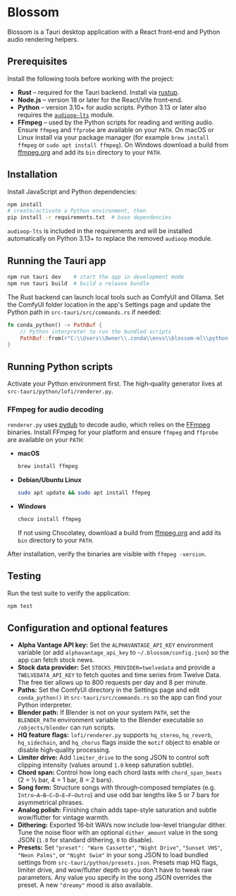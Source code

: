 # Blossom

Blossom is a Tauri desktop application with a React front‑end and Python audio
rendering helpers.

## Prerequisites

Install the following tools before working with the project:

- **Rust** – required for the Tauri backend. Install via [rustup](https://rustup.rs/).
- **Node.js** – version 18 or later for the React/Vite front‑end.
- **Python** – version 3.10+ for audio scripts. Python 3.13 or later also
  requires the [`audioop-lts`](https://pypi.org/project/audioop-lts/) module.
- **FFmpeg** – used by the Python scripts for reading and writing audio. Ensure
  `ffmpeg` and `ffprobe` are available on your `PATH`. On macOS or Linux install
  via your package manager (for example `brew install ffmpeg` or `sudo apt install ffmpeg`).
  On Windows download a build from [ffmpeg.org](https://ffmpeg.org/download.html)
  and add its `bin` directory to your `PATH`.

## Installation

Install JavaScript and Python dependencies:

```bash
npm install
# create/activate a Python environment, then
pip install -r requirements.txt  # base dependencies
```

`audioop-lts` is included in the requirements and will be installed automatically on
Python 3.13+ to replace the removed `audioop` module.

## Running the Tauri app

```bash
npm run tauri dev    # start the app in development mode
npm run tauri build  # build a release bundle
```

The Rust backend can launch local tools such as ComfyUI and Ollama. Set the
ComfyUI folder location in the app's Settings page and update the Python path in
`src-tauri/src/commands.rs` if needed:

```rust
fn conda_python() -> PathBuf {
    // Python interpreter to run the bundled scripts
    PathBuf::from(r"C:\\Users\\Owner\\.conda\\envs\\blossom-ml\\python.exe")
}
```

## Running Python scripts

Activate your Python environment first. The high‑quality generator lives at
`src-tauri/python/lofi/renderer.py`.

### FFmpeg for audio decoding

`renderer.py` uses [pydub](https://github.com/jiaaro/pydub) to decode audio, which
relies on the [FFmpeg](https://ffmpeg.org/) binaries. Install FFmpeg for your
platform and ensure `ffmpeg` and `ffprobe` are available on your `PATH`:

- **macOS**

  ```bash
  brew install ffmpeg
  ```

- **Debian/Ubuntu Linux**

  ```bash
  sudo apt update && sudo apt install ffmpeg
  ```

- **Windows**

  ```powershell
  choco install ffmpeg
  ```

  If not using Chocolatey, download a build from [ffmpeg.org](https://ffmpeg.org/download.html)
  and add its `bin` directory to your `PATH`.

After installation, verify the binaries are visible with `ffmpeg -version`.

## Testing

Run the test suite to verify the application:

```bash
npm test
```

## Configuration and optional features

- **Alpha Vantage API key:** Set the `ALPHAVANTAGE_API_KEY` environment variable (or add
  `alphavantage_api_key` to `~/.blossom/config.json`) so the app can fetch stock
  news.
- **Stock data provider:** Set `STOCKS_PROVIDER=twelvedata` and provide a
  `TWELVEDATA_API_KEY` to fetch quotes and time series from Twelve Data. The
  free tier allows up to 800 requests per day and 8 per minute.
- **Paths:** Set the ComfyUI directory in the Settings page and edit
  `conda_python()` in `src-tauri/src/commands.rs` so the app can find your Python
  interpreter.
- **Blender path:** If Blender is not on your system `PATH`, set the
  `BLENDER_PATH` environment variable to the Blender executable so `/objects/blender`
  can run scripts.
- **HQ feature flags:** `lofi/renderer.py` supports `hq_stereo`, `hq_reverb`,
  `hq_sidechain`, and `hq_chorus` flags inside the `motif` object to enable or disable
  high‑quality processing.
- **Limiter drive:** Add `limiter_drive` to the song JSON to control soft
  clipping intensity (values around `1.0` keep saturation subtle).
- **Chord span:** Control how long each chord lasts with `chord_span_beats`
  (2 = ½ bar, 4 = 1 bar, 8 = 2 bars).
- **Song form:** Structure songs with through‑composed templates (e.g.
  `Intro–A–B–C–D–E–F–Outro`) and use odd bar lengths like 5 or 7 bars for
  asymmetrical phrases.
- **Analog polish:** Finishing chain adds tape-style saturation and subtle
  wow/flutter for vintage warmth.
- **Dithering:** Exported 16‑bit WAVs now include low-level triangular dither.
  Tune the noise floor with an optional `dither_amount` value in the song JSON
  (`1.0` for standard dithering, `0` to disable).
- **Presets:** Set `"preset": "Warm Cassette"`, `"Night Drive"`, `"Sunset VHS"`,
  `"Neon Palms"`, or `"Night Swim"` in your song JSON to load bundled settings
  from `src-tauri/python/presets.json`. Presets map HQ flags, limiter drive, and
  wow/flutter depth so you don't have to tweak raw parameters. Any value you
  specify in the song JSON overrides the preset. A new `"dreamy"` mood is also
  available.

